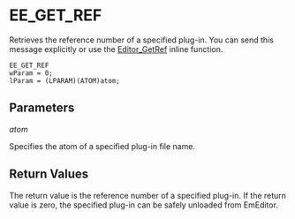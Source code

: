 # EE\_GET\_REF

Retrieves the reference number of a specified plug-in. You can send this
message explicitly or use the
[Editor\_GetRef](../macro/editor_getref) inline function.

```
EE_GET_REF
wParam = 0;
lParam = (LPARAM)(ATOM)atom;
```

## Parameters

_atom_

Specifies the atom of a specified plug-in file name.

## Return Values

The return value is the reference number of a specified plug-in. If the
return value is zero, the specified plug-in can be safely unloaded from
EmEditor.
